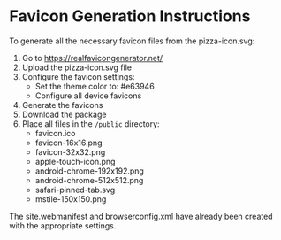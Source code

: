 # Favicon Generation Instructions

To generate all the necessary favicon files from the pizza-icon.svg:

1. Go to https://realfavicongenerator.net/
2. Upload the pizza-icon.svg file
3. Configure the favicon settings:
   - Set the theme color to: #e63946
   - Configure all device favicons
4. Generate the favicons
5. Download the package
6. Place all files in the `/public` directory:
   - favicon.ico
   - favicon-16x16.png
   - favicon-32x32.png
   - apple-touch-icon.png
   - android-chrome-192x192.png
   - android-chrome-512x512.png
   - safari-pinned-tab.svg
   - mstile-150x150.png

The site.webmanifest and browserconfig.xml have already been created with the appropriate settings.